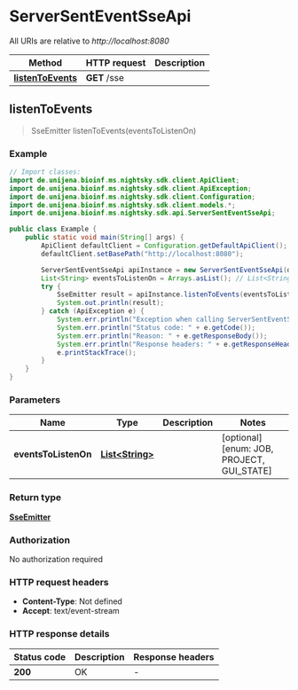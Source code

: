 # ServerSentEventSseApi

All URIs are relative to *http://localhost:8080*

| Method | HTTP request | Description |
|------------- | ------------- | -------------|
| [**listenToEvents**](ServerSentEventSseApi.md#listenToEvents) | **GET** /sse |  |



## listenToEvents

> SseEmitter listenToEvents(eventsToListenOn)



### Example

```java
// Import classes:
import de.unijena.bioinf.ms.nightsky.sdk.client.ApiClient;
import de.unijena.bioinf.ms.nightsky.sdk.client.ApiException;
import de.unijena.bioinf.ms.nightsky.sdk.client.Configuration;
import de.unijena.bioinf.ms.nightsky.sdk.client.models.*;
import de.unijena.bioinf.ms.nightsky.sdk.api.ServerSentEventSseApi;

public class Example {
    public static void main(String[] args) {
        ApiClient defaultClient = Configuration.getDefaultApiClient();
        defaultClient.setBasePath("http://localhost:8080");

        ServerSentEventSseApi apiInstance = new ServerSentEventSseApi(defaultClient);
        List<String> eventsToListenOn = Arrays.asList(); // List<String> | 
        try {
            SseEmitter result = apiInstance.listenToEvents(eventsToListenOn);
            System.out.println(result);
        } catch (ApiException e) {
            System.err.println("Exception when calling ServerSentEventSseApi#listenToEvents");
            System.err.println("Status code: " + e.getCode());
            System.err.println("Reason: " + e.getResponseBody());
            System.err.println("Response headers: " + e.getResponseHeaders());
            e.printStackTrace();
        }
    }
}
```

### Parameters


| Name | Type | Description  | Notes |
|------------- | ------------- | ------------- | -------------|
| **eventsToListenOn** | [**List&lt;String&gt;**](String.md)|  | [optional] [enum: JOB, PROJECT, GUI_STATE] |

### Return type

[**SseEmitter**](SseEmitter.md)

### Authorization

No authorization required

### HTTP request headers

- **Content-Type**: Not defined
- **Accept**: text/event-stream


### HTTP response details
| Status code | Description | Response headers |
|-------------|-------------|------------------|
| **200** | OK |  -  |

